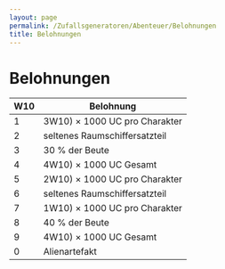 ```yaml
---
layout: page
permalink: /Zufallsgeneratoren/Abenteuer/Belohnungen
title: Belohnungen
---
```


# Belohnungen

<table>
<thead>
<tr><th>W10</th><th>Belohnung</th></tr>
</thead>
<tbody>
<tr><td>1</td><td><span class="dice">3W10</span>) × 1000 UC pro Charakter</td></tr>
<tr><td>2</td><td>seltenes Raumschiffersatzteil</td></tr>
<tr><td>3</td><td>30 % der Beute</td></tr>
<tr><td>4</td><td><span class="dice">4W10</span>) × 1000 UC Gesamt</td></tr>
<tr><td>5</td><td><span class="dice">2W10</span>) × 1000 UC pro Charakter</td></tr>
<tr><td>6</td><td>seltenes Raumschiffersatzteil</td></tr>
<tr><td>7</td><td><span class="dice">1W10</span>) × 1000 UC pro Charakter</td></tr>
<tr><td>8</td><td>40 % der Beute</td></tr>
<tr><td>9</td><td><span class="dice">4W10</span>) × 1000 UC Gesamt</td></tr>
<tr><td>0</td><td>Alienartefakt</td></tr>
</tbody>
</table>
